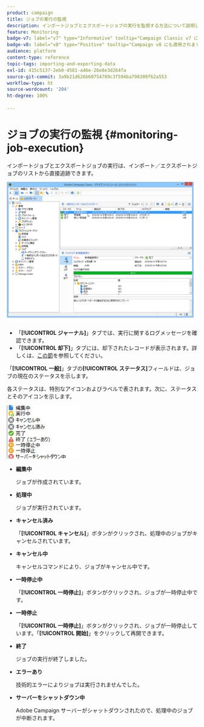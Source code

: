 ```yaml
---
product: campaign
title: ジョブの実行の監視
description: インポートジョブとエクスポートジョブの実行を監視する方法について説明します
feature: Monitoring
badge-v7: label="v7" type="Informative" tooltip="Campaign Classic v7 に適用されます"
badge-v8: label="v8" type="Positive" tooltip="Campaign v8 にも適用されます"
audience: platform
content-type: reference
topic-tags: importing-and-exporting-data
exl-id: 415c5137-2eb0-4581-a46e-26e8e3d264fa
source-git-commit: 3a9b21d626b60754789c3f594ba798309f62a553
workflow-type: ht
source-wordcount: '204'
ht-degree: 100%

---
```


# ジョブの実行の監視 {#monitoring-job-execution}



インポートジョブとエクスポートジョブの実行は、インポート／エクスポートジョブのリストから直接追跡できます。

![](assets/s_ncs_user_export_list_and_details.png)

* 「**[!UICONTROL ジャーナル]**」タブでは、実行に関するログメッセージを確認できます。
* 「**[!UICONTROL 却下]**」タブには、却下されたレコードが表示されます。詳しくは、[この節](../../platform/using/executing-import-jobs.md#behavior-in-the-event-of-an-error)を参照してください。

「**[!UICONTROL 一般]**」タブの&#x200B;**[!UICONTROL ステータス]**&#x200B;フィールドは、ジョブの現在のステータスを示します。

各ステータスは、特別なアイコンおよびラベルで表されます。次に、ステータスとそのアイコンを示します。

![](assets/s_ncs_user_export_status.png)

* **編集中**

  ジョブが作成されています。

* **処理中**

  ジョブが実行されています。

* **キャンセル済み**

  「**[!UICONTROL キャンセル]**」ボタンがクリックされ、処理中のジョブがキャンセルされています。

* **キャンセル中**

  キャンセルコマンドにより、ジョブがキャンセル中です。

* **一時停止中**

  「**[!UICONTROL 一時停止]**」ボタンがクリックされ、ジョブが一時停止中です。

* **一時停止**

  「**[!UICONTROL 一時停止]**」ボタンがクリックされ、ジョブが一時停止しています。「**[!UICONTROL 開始]**」をクリックして再開できます。

* **終了**

  ジョブの実行が終了しました。

* **エラーあり**

  技術的エラーによりジョブは実行されませんでした。

* **サーバーをシャットダウン中**

  Adobe Campaign サーバーがシャットダウンされたので、処理中のジョブが中断されます。
